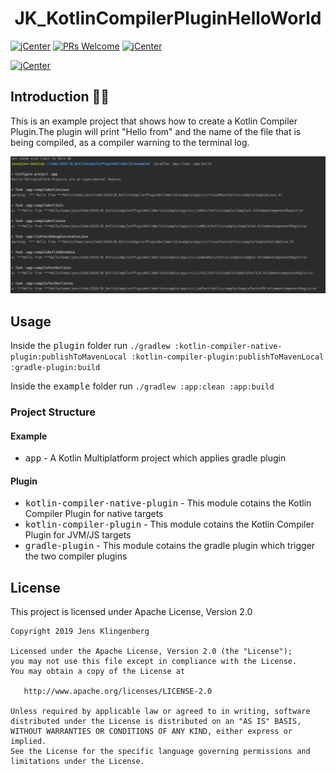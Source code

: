 
<h1 align="center">JK_KotlinCompilerPluginHelloWorld </h1>

[![jCenter](https://img.shields.io/badge/Apache-2.0-green.svg
)](https://github.com/Foso/KotlinReactNativeMpp/blob/master/LICENSE)
[![PRs Welcome](https://img.shields.io/badge/PRs-welcome-brightgreen.svg?style=flat-square)](http://makeapullrequest.com)
[![jCenter](https://img.shields.io/badge/v-1.0.0-green.svg
)]()

[![jCenter](https://img.shields.io/badge/Kotlin-1.3.21-green.svg
)](https://github.com/Foso/Sheasy/blob/master/LICENSE)



## Introduction 🙋‍♂️
This is an example project that shows how to create a Kotlin Compiler Plugin.The plugin will print "Hello from" and the name of the file that is being compiled, as a compiler warning to the terminal log.

<p>
    <img src ="https://raw.githubusercontent.com/Foso/JK_KotlinCompilerPluginHelloWorld/master/docs/screenshot.png" />
 
</p>

## Usage

Inside the <kbd>plugin</kbd> folder run `./gradlew :kotlin-compiler-native-plugin:publishToMavenLocal :kotlin-compiler-plugin:publishToMavenLocal :gradle-plugin:build` 

Inside the <kbd>example</kbd> folder run `./gradlew :app:clean :app:build`

### Project Structure
#### Example
* <kbd>app</kbd> - A Kotlin Multiplatform project which applies gradle plugin

#### Plugin
 *  <kbd>kotlin-compiler-native-plugin</kbd> - This module cotains the Kotlin Compiler Plugin for native targets
 *  <kbd>kotlin-compiler-plugin</kbd> - This module cotains the Kotlin Compiler Plugin for JVM/JS targets
 *  <kbd>gradle-plugin</kbd> - This module cotains the gradle plugin which trigger the two compiler plugins





License
-------

This project is licensed under Apache License, Version 2.0

    Copyright 2019 Jens Klingenberg

    Licensed under the Apache License, Version 2.0 (the "License");
    you may not use this file except in compliance with the License.
    You may obtain a copy of the License at

       http://www.apache.org/licenses/LICENSE-2.0

    Unless required by applicable law or agreed to in writing, software
    distributed under the License is distributed on an "AS IS" BASIS,
    WITHOUT WARRANTIES OR CONDITIONS OF ANY KIND, either express or implied.
    See the License for the specific language governing permissions and
    limitations under the License.
